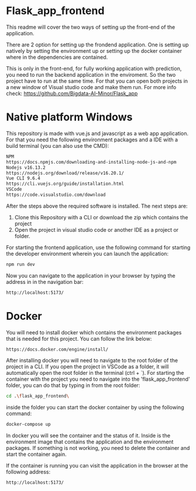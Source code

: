 # Flask_app_frontend

This readme will cover the two ways of setting up the front-end of the application.

There are 2 option for setting up the frondend application. One is setting up natively by setting the environment up or setting up the docker container where in the dependencies are contained.

This is only in the front-end, for fully working application with prediction, you need to run the backend application in the enviroment. So the two project have to run at the same time. For that you can open both projects in a new window of Visual studio code and make them run.
For more info check: https://github.com/Bigdata-AI-Minor/Flask_app


# Native platform Windows
This repository is made with vue.js and javascript as a web app application. For that you need the following environment packages and a IDE with a build terminal (you can also use the CMD):
```sh
NPM
https://docs.npmjs.com/downloading-and-installing-node-js-and-npm
Nodejs v16.13.2
https://nodejs.org/download/release/v16.20.1/
Vue CLI 9.6.4
https://cli.vuejs.org/guide/installation.html  
VSCode
https://code.visualstudio.com/download
```

After the steps above the required software is installed. 
The next steps are:
1. Clone this Repository with a CLI or download the zip which contains the project
2. Open the project in visual studio code or another IDE as a project or folder.

For starting the frontend application, use the following command for starting the developer environment wherein you can launch the application:
```sh
npm run dev
```

Now you can navigate to the application in your browser by typing the address in in the navigation bar:
```sh
http://localhost:5173/
```

# Docker
You will need to install docker which contains the environment packages that is needed for this project. You can follow the link below: 
```sh
https://docs.docker.com/engine/install/
```
After installing docker you will need to navigate to the root folder of the project in a CLI. If you open the project in VSCode as a folder, it will automatically open the root folder in the terminal (ctrl + `). For starting the container with the project you need to navigate into the 'flask_app_frontend' folder, you can do that by typing in from the root folder:

```sh 
cd .\flask_app_frontend\
```

inside the folder you can start the docker container by using the following command:
```sh
docker-compose up
```

In docker you will see the container and the status of it. Inside is the environment image that contains the application and the environment packages. If something is not working, you need to delete the container and start the container again.

If the container is running you can visit the application in the browser at the following address:
```sh
http://localhost:5173/
```